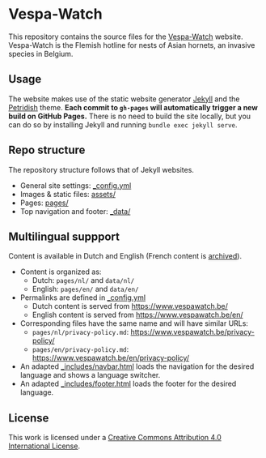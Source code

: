 # Vespa-Watch

This repository contains the source files for the [Vespa-Watch](https://www.vespawatch.be/) website. Vespa-Watch is the Flemish hotline for nests of Asian hornets, an invasive species in Belgium.

## Usage

The website makes use of the static website generator [Jekyll](https://jekyllrb.com/) and the [Petridish](https://github.com/peterdesmet/petridish) theme. **Each commit to `gh-pages` will automatically trigger a new build on GitHub Pages.** There is no need to build the site locally, but you can do so by installing Jekyll and running `bundle exec jekyll serve`.

## Repo structure

The repository structure follows that of Jekyll websites.

- General site settings: [_config.yml](_config.yml)
- Images & static files: [assets/](assets/)
- Pages: [pages/](pages/)
- Top navigation and footer: [_data/](_data/)

## Multilingual suppport

Content is available in Dutch and English (French content is [archived](https://github.com/inbo/vespa-watch/commit/e7e27ce00d4b51367d68787686df0052f1b2f625)).

- Content is organized as:
  - Dutch: `pages/nl/` and `data/nl/`
  - English: `pages/en/` and `data/en/`
- Permalinks are defined in [_config.yml](_config.yml)
  - Dutch content is served from <https://www.vespawatch.be/>
  - English content is served from <https://www.vespawatch.be/en/>
- Corresponding files have the same name and will have similar URLs:
  - `pages/nl/privacy-policy.md`: <https://www.vespawatch.be/privacy-policy/>
  - `pages/en/privacy-policy.md`: <https://www.vespawatch.be/en/privacy-policy/>
- An adapted [_includes/navbar.html](_includes/navbar.html) loads the navigation for the desired language and shows a language switcher.
- An adapted [_includes/footer.html](_includes/navbar.html) loads the footer for the desired language.

## License

This work is licensed under a [Creative Commons Attribution 4.0 International License](https://creativecommons.org/licenses/by/4.0/).
